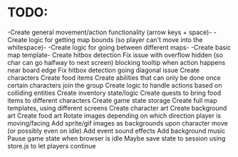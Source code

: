 # TODO:

-Create general movement/action functionality (arrow keys + space)-
-Create logic for getting map bounds (so player can't move into the whitespace)-
-Create logic for going between different maps-
-Create basic map template-
Create hitbox detection
Fix issue with overflow hidden (so char can go halfway to next screen) blocking tooltip when action happens near board edge
Fix hitbox detection going diagonal issue
Create characters
Create food items
Create abilities that can only be done once certain characters join the group
Create logic to handle actions based on colliding entities
Create inventory state/logic
Create quests to bring food items to different characters
Create game state storage
Create full map templates, using different screens
Create character art
Create background art
Create food art
Rotate images depending on which direction player is moving/facing
Add sprite/gif images as backgrounds upon character move (or possibly even on idle)
Add event sound effects
Add background music
Pause game state when browser is idle
Maybe save state to session using store.js to let players continue
